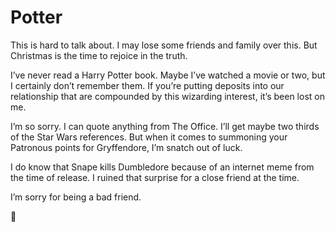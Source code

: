 <template data-parse>2019-12-27 #newsletter</template>

# Potter

This is hard to talk about.
I may lose some friends and family over this.
But Christmas is the time to rejoice in the truth.

I’ve never read a Harry Potter book.
Maybe I’ve watched a movie or two, but I certainly don’t remember them.
If you’re putting deposits into our relationship that are compounded by this wizarding interest, it’s been lost on me.

I’m so sorry.
I can quote anything from The Office.
I’ll get maybe two thirds of the Star Wars references.
But when it comes to summoning your Patronous points for Gryffendore, I’m snatch out of luck.

I do know that Snape kills Dumbledore because of an internet meme from the time of release.
I ruined that surprise for a close friend at the time.

I’m sorry for being a bad friend.

👋